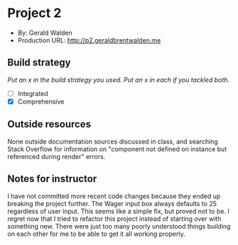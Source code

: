 

# Project 2
+ By: Gerald Walden
+ Production URL: <http://p2.geraldbrentwalden.me>

## Build strategy
*Put an x in the build strategy you used. Put an x in each if you tackled both.*
+ [ ] Integrated
+ [x] Comprehensive

## Outside resources
None outside documentation sources discussed in class, and searching Stack Overflow for information on "component not defined on instance but referenced during render" errors. 

## Notes for instructor
I have not committed more recent code changes because they ended up breaking the project further. The Wager input box always defaults to 25 regardless of user input. This seems like a simple fix, but proved not to be. I regret now that I tried to refactor this project instead of starting over with something new. There were just too many poorly understood things building on each other for me to be able to get it all working properly.
